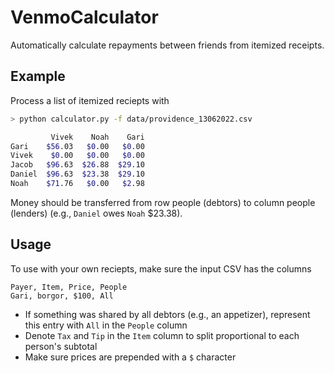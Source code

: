 # VenmoCalculator

Automatically calculate repayments between friends from itemized receipts.

## Example

Process a list of itemized reciepts with

```zsh
> python calculator.py -f data/providence_13062022.csv

         Vivek    Noah    Gari
Gari    $56.03   $0.00   $0.00
Vivek    $0.00   $0.00   $0.00
Jacob   $96.63  $26.88  $29.10
Daniel  $96.63  $23.38  $29.10
Noah    $71.76   $0.00   $2.98
```

Money should be transferred from row people (debtors) to column people (lenders) (e.g., `Daniel` owes `Noah` $23.38).

## Usage

To use with your own reciepts, make sure the input CSV has the columns
```
Payer, Item, Price, People
Gari, borgor, $100, All
```
- If something was shared by all debtors (e.g., an appetizer), represent this entry with `All` in the `People` column
- Denote `Tax` and `Tip` in the `Item` column to split proportional to each person's subtotal
- Make sure prices are prepended with a `$` character
